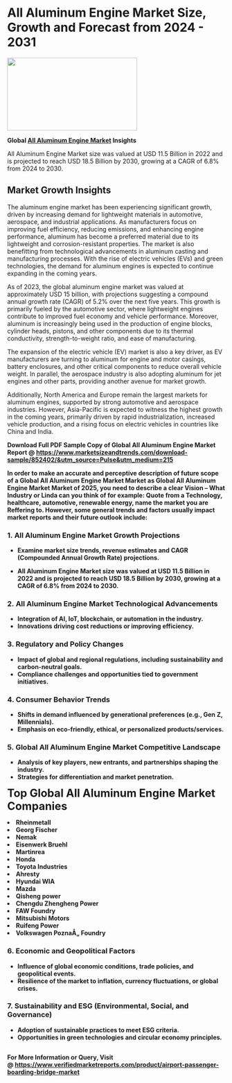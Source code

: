 <H1>All Aluminum Engine Market Size, Growth and Forecast from 2024 - 2031</H1><img class="aligncenter size-medium wp-image-584254" src="https://thirdeyenews.in/wp-content/uploads/2024/09/Global-Market-Research-300x168.jpeg" alt="" width="300" height="168" /><p><strong>Global&nbsp;<a href="https://www.marketsizeandtrends.com/download-sample/852402/&amp;utm_source=Pulse&amp;utm_medium=215">All Aluminum Engine Market</a> Insights</strong></p><p>All Aluminum Engine Market size was valued at USD 11.5 Billion in 2022 and is projected to reach USD 18.5 Billion by 2030, growing at a CAGR of 6.8% from 2024 to 2030.</p><p><h2>Market Growth Insights</h2> <p>The aluminum engine market has been experiencing significant growth, driven by increasing demand for lightweight materials in automotive, aerospace, and industrial applications. As manufacturers focus on improving fuel efficiency, reducing emissions, and enhancing engine performance, aluminum has become a preferred material due to its lightweight and corrosion-resistant properties. The market is also benefitting from technological advancements in aluminum casting and manufacturing processes. With the rise of electric vehicles (EVs) and green technologies, the demand for aluminum engines is expected to continue expanding in the coming years.</p> <p><strong></strong></p> <p>As of 2023, the global aluminum engine market was valued at approximately USD 15 billion, with projections suggesting a compound annual growth rate (CAGR) of 5.2% over the next five years. This growth is primarily fueled by the automotive sector, where lightweight engines contribute to improved fuel economy and vehicle performance. Moreover, aluminum is increasingly being used in the production of engine blocks, cylinder heads, pistons, and other components due to its thermal conductivity, strength-to-weight ratio, and ease of manufacturing.</p> <p>The expansion of the electric vehicle (EV) market is also a key driver, as EV manufacturers are turning to aluminum for engine and motor casings, battery enclosures, and other critical components to reduce overall vehicle weight. In parallel, the aerospace industry is also adopting aluminum for jet engines and other parts, providing another avenue for market growth.</p> <p>Additionally, North America and Europe remain the largest markets for aluminum engines, supported by strong automotive and aerospace industries. However, Asia-Pacific is expected to witness the highest growth in the coming years, primarily driven by rapid industrialization, increased vehicle production, and a rising focus on electric vehicles in countries like China and India.</p> <p><strong></p><p><span class=""><strong>Download Full PDF Sample Copy of Global All Aluminum Engine Market Report</strong> @ <a href="https://www.marketsizeandtrends.com/download-sample/852402/&amp;utm_source=Pulse&amp;utm_medium=215" target="_blank">https://www.marketsizeandtrends.com/download-sample/852402/&amp;utm_source=Pulse&amp;utm_medium=215</a></span></p><p>In order to make an accurate and perceptive description of future scope of a Global&nbsp;All Aluminum Engine Market Market as Global&nbsp;All Aluminum Engine Market Market of 2025, you need to describe a clear Vision &ndash; What Industry or Linda can you think of for example: Quote from a Technology, healthcare, automotive, renewable energy, name the market you are Reffering to. However, some general trends and factors usually impact market reports and their future outlook include:</p><h3>1.&nbsp;<strong>All Aluminum Engine Market Growth Projections</strong></h3><ul><li>Examine market size trends, revenue estimates and CAGR (Compounded Annual Growth Rate) projections.</li><li><p>All Aluminum Engine Market size was valued at USD 11.5 Billion in 2022 and is projected to reach USD 18.5 Billion by 2030, growing at a CAGR of 6.8% from 2024 to 2030.</p></li></ul><h3>2.&nbsp;<strong>All Aluminum Engine Market Technological Advancements</strong></h3><ul><li>Integration of AI, IoT, blockchain, or automation in the industry.</li><li>Innovations driving cost reductions or improving efficiency.</li></ul><h3>3.&nbsp;<strong>Regulatory and Policy Changes</strong></h3><ul><li>Impact of global and regional regulations, including sustainability and carbon-neutral goals.</li><li>Compliance challenges and opportunities tied to government initiatives.</li></ul><h3>4.&nbsp;<strong>Consumer Behavior Trends</strong></h3><ul><li>Shifts in demand influenced by generational preferences (e.g., Gen Z, Millennials).</li><li>Emphasis on eco-friendly, ethical, or personalized products/services.</li></ul><h3>5.&nbsp;<strong>Global All Aluminum Engine Market Competitive Landscape</strong></h3><ul><li>Analysis of key players, new entrants, and partnerships shaping the industry.</li><li>Strategies for differentiation and market penetration.</li></ul><p data-pm-slice="1 1 []"><span style="color: inherit; font-family: inherit; font-size: 25px;">Top Global All Aluminum Engine Market Companies</span></p><div class="" data-test-id=""><p><li>Rheinmetall</li><li> Georg Fischer</li><li> Nemak</li><li> Eisenwerk Bruehl</li><li> Martinrea</li><li> Honda</li><li> Toyota Industries</li><li> Ahresty</li><li> Hyundai WIA</li><li> Mazda</li><li> Qisheng power</li><li> Chengdu Zhengheng Power</li><li> FAW Foundry</li><li> Mitsubishi Motors</li><li> Ruifeng Power</li><li> Volkswagen PoznaÅ„ Foundry</li></p></div><h3>6.&nbsp;<strong>Economic and Geopolitical Factors</strong></h3><ul><li>Influence of global economic conditions, trade policies, and geopolitical events.</li><li>Resilience of the market to inflation, currency fluctuations, or global crises.</li></ul><h3>7.&nbsp;<strong>Sustainability and ESG (Environmental, Social, and Governance)</strong></h3><ul><li>Adoption of sustainable practices to meet ESG criteria.</li><li>Opportunities in green technologies and circular economy principles.</li></ul><h2><strong style="font-size: 14px;">For More Information or Query, Visit @&nbsp;</strong><a style="background-color: #ffffff; font-size: 14px;" href="https://www.marketsizeandtrends.com/report/all-aluminum-engine-market/" target="_blank">https://www.verifiedmarketreports.com/product/airport-passenger-boarding-bridge-market</a></h2>

